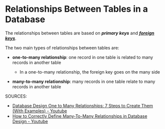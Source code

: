 # Relationships Between Tables in a Database

The relationships between tables are based on ***primary keys*** and [***foreign keys***](https://github.com/jtoguri/zet/search?q=foreign+key). 

The two main types of relationships between tables are:

* **one-to-many relationship**: one record in one table is related to many records in another table
  * In a one-to-many relationship, the foreign key goes on the many side

* **many-to-many relationship**: many records in one table relate to many records in another table

SOURCES:
* [Database Design One to Many Relationships: 7 Steps to Create Them (With Examples) - Youtube](https://www.youtube.com/watch?v=-C2olg3SfvU)
* [How to Correctly Define Many-To-Many Relationships in Database Design - Youtube](https://www.youtube.com/watch?v=1eUn6lsZ7c4)
